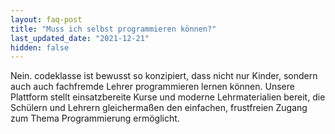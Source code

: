 ```yaml
---
layout: faq-post
title: "Muss ich selbst programmieren können?"
last_updated_date: "2021-12-21"
hidden: false
---
```


Nein. codeklasse ist bewusst so konzipiert, dass nicht nur Kinder, sondern auch auch fachfremde Lehrer programmieren lernen können. Unsere Plattform stellt einsatzbereite Kurse und moderne Lehrmaterialien bereit, die Schülern und Lehrern gleichermaßen den einfachen, frustfreien Zugang zum Thema Programmierung ermöglicht.